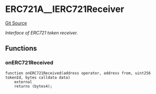 # ERC721A__IERC721Receiver
[Git Source](https://github.com/thrackle-io/rules-protocol/blob/4e5c0bf97c314267dd6acccac5053bfaa6859607/src/token/ProtocolERC721A.sol)

*Interface of ERC721 token receiver.*


## Functions
### onERC721Received


```solidity
function onERC721Received(address operator, address from, uint256 tokenId, bytes calldata data)
    external
    returns (bytes4);
```

